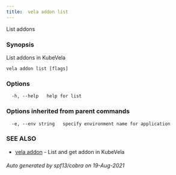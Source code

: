 ```yaml
---
title:  vela addon list
---
```


List addons

### Synopsis

List addons in KubeVela

```
vela addon list [flags]
```

### Options

```
  -h, --help   help for list
```

### Options inherited from parent commands

```
  -e, --env string   specify environment name for application
```

### SEE ALSO

* [vela addon](vela_addon.md)	 - List and get addon in KubeVela

###### Auto generated by spf13/cobra on 19-Aug-2021
